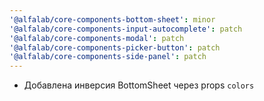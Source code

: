 ```yaml
---
'@alfalab/core-components-bottom-sheet': minor
'@alfalab/core-components-input-autocomplete': patch
'@alfalab/core-components-modal': patch
'@alfalab/core-components-picker-button': patch
'@alfalab/core-components-side-panel': patch
---
```


- Добавлена инверсия BottomSheet через props `colors`
